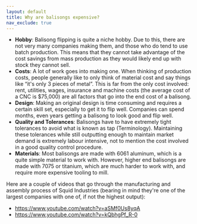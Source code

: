 ```yaml
---
layout: default
title: Why are balisongs expensive?
nav_exclude: true
---
```


- **Hobby**: Balisong flipping is quite a niche hobby. Due to this, there are not very many companies making them, and those who do tend to use batch production. This means that they cannot take advantage of the cost savings from mass production as they would likely end up with stock they cannot sell.
- **Costs**: A lot of work goes into making one. When thinking of production costs, people generally like to only think of material cost and say things like “it's only 3 pieces of metal”. This is far from the only cost involved: rent, utilities, wages, insurance and machine costs (the average cost of a CNC is $75,000) are all factors that go into the end cost of a balisong.
- **Design**: Making an original design is time consuming and requires a certain skill set, especially to get it to flip well. Companies can spend months, even years getting a balisong to look good and flip well.
- **Quality and Tolerances**: Balisongs have to have extremely tight tolerances to avoid what is known as tap (⁠Terminology). Maintaining  these tolerances while still outputting enough to maintain market demand is extremely labour intensive, not to mention the cost involved in a good quality control procedure.
- **Materials**: Most balisongs are made with 6061 aluminum, which is a quite simple material to work with. However, higher end balisongs are made with 7075 or titanium, which are much harder to work with, and require more expensive tooling to mill.


Here are a couple of videos that go through the manufacturing and assembly process of Squid Industries (bearing in mind they're one of the largest companies with one of, if not the highest output):
- https://www.youtube.com/watch?v=aSMf0Us8yqA
- https://www.youtube.com/watch?v=kQbhgPf_R-0

